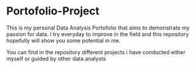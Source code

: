 # Portofolio-Project
This is my personal Data Analysis Portofolio that aims to demonstrate my passion for data. I try everyday to improve in the field and this repository hopefully will show you some potential in me.

You can find in the repository different projects i have conducted either myself or guided by other data analysts
